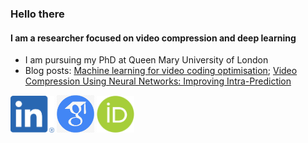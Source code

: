 ### Hello there

#### I am a researcher focused on video compression and deep learning

- I am pursuing my PhD at Queen Mary University of London
- Blog posts: <a href="https://www.bbc.co.uk/rd/blog/2020-04-machine-learning-video-coding-optimisation" target="_blank">Machine learning for video coding optimisation</a>; <a href="https://www.bbc.co.uk/rd/blog/2020-06-ml-machine-learning-video-compression-codec" target="_blank">Video Compression Using Neural Networks: Improving Intra-Prediction</a>

<a href="https://www.linkedin.com/in/mcsantamariag/" target="_blank"><img src="assets/LI-In-Bug.png" width="70px" /></a>
<a href="https://scholar.google.co.uk/citations?user=f4P-4hsAAAAJ&hl=en" target="_blank"><img src="assets/scholar.jpg" width="60px" /></a>
<a href="https://orcid.org/0000-0003-1946-0712" target="_blank"><img src="assets/orcid-og-image.png" width="60px" /></a>

